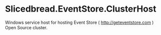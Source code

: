 Slicedbread.EventStore.ClusterHost
==================================

Windows service host for hosting Event Store ( http://geteventstore.com ) Open Source cluster.
